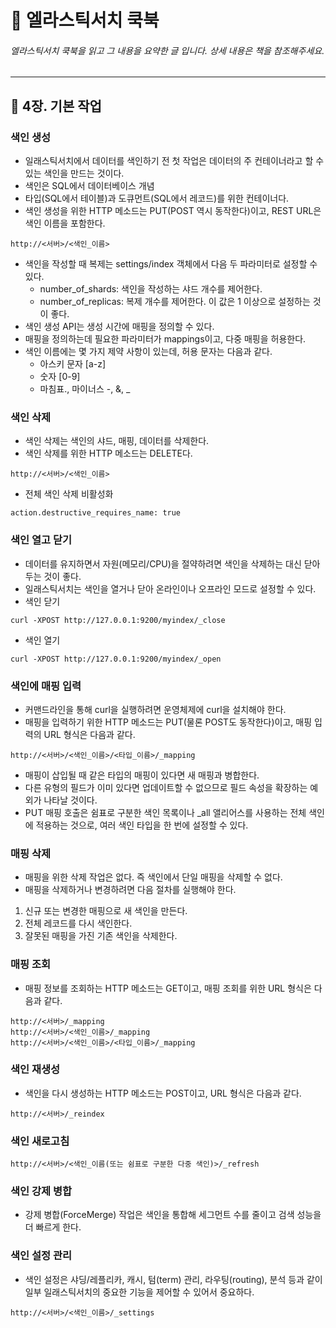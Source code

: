 # :book: 엘라스틱서치 쿡북

###### 엘라스틱서치 쿡북을 읽고 그 내용을 요약한 글 입니다. 상세 내용은 책을 참조해주세요.

---------------------------------------------------------------------------

## :pushpin: 4장. 기본 작업

### 색인 생성

- 일래스틱서치에서 데이터를 색인하기 전 첫 작업은 데이터의 주 컨테이너라고 할 수 있는 색인을 만드는 것이다.
- 색인은 SQL에서 데이터베이스 개념
- 타입(SQL에서 테이블)과 도큐먼트(SQL에서 레코드)를 위한 컨테이너다.
- 색인 생성을 위한 HTTP 메소드는 PUT(POST 역시 동작한다)이고, REST URL은 색인 이름을 포함한다.

````
http://<서버>/<색인_이름>
````

- 색인을 작성할 때 복제는 settings/index 객체에서 다음 두 파라미터로 설정할 수 있다.
    - number_of_shards: 색인을 작성하는 샤드 개수를 제어한다.
    - number_of_replicas: 복제 개수를 제어한다. 이 값은 1 이상으로 설정하는 것이 좋다.
- 색인 생성 API는 생성 시간에 매핑을 정의할 수 있다.
- 매핑을 정의하는데 필요한 파라미터가 mappings이고, 다중 매핑을 허용한다.
- 색인 이름에는 몇 가지 제약 사항이 있는데, 허용 문자는 다음과 같다.
    - 아스키 문자 [a-z]
    - 숫자 [0-9]
    - 마침표., 마이너스 -, &, _


### 색인 삭제

- 색인 삭제는 색인의 샤드, 매핑, 데이터를 삭제한다.
- 색인 삭제를 위한 HTTP 메소드는 DELETE다.
````
http://<서버>/<색인_이름>
````

- 전체 색인 삭제 비활성화
````
action.destructive_requires_name: true
````


### 색인 열고 닫기
- 데이터를 유지하면서 자원(메모리/CPU)을 절약하려면 색인을 삭제하는 대신 닫아두는 것이 좋다.
- 일래스틱서치는 색인을 열거나 닫아 온라인이나 오프라인 모드로 설정할 수 있다.
- 색인 닫기 
````
curl -XPOST http://127.0.0.1:9200/myindex/_close
````
- 색인 열기
````
curl -XPOST http://127.0.0.1:9200/myindex/_open
````

### 색인에 매핑 입력

- 커맨드라인을 통해 curl을 실행하려면 운영체제에 curl을 설치해야 한다.
- 매핑을 입력하기 위한 HTTP 메소드는 PUT(물론 POST도 동작한다)이고, 매핑 입력의 URL 형식은 다음과 같다.
````
http://<서버>/<색인_이름>/<타입_이름>/_mapping
````
- 매핑이 삽입될 때 같은 타입의 매핑이 있다면 새 매핑과 병합한다.
- 다른 유형의 필드가 이미 있다면 업데이트할 수 없으므로 필드 속성을 확장하는 예외가 나타날 것이다.
- PUT 매핑 호출은 쉼표로 구분한 색인 목록이나 _all 앨리어스를 사용하는 전체 색인에 적용하는 것으로, 여러 색인 타입을 한 번에 설정할 수 있다.


### 매핑 삭제
- 매핑을 위한 삭제 작업은 없다. 즉 색인에서 단일 매핑을 삭제할 수 없다.
- 매핑을 삭제하거나 변경하려면 다음 절차를 실행해야 한다.

1. 신규 또는 변경한 매핑으로 새 색인을 만든다.
2. 전체 레코드를 다시 색인한다.
3. 잘못된 매핑을 가진 기존 색인을 삭제한다.


### 매핑 조회
- 매핑 정보를 조회하는 HTTP 메소드는 GET이고, 매핑 조회를 위한 URL 형식은 다음과 같다.
````
http://<서버>/_mapping
http://<서버>/<색인_이름>/_mapping
http://<서버>/<색인_이름>/<타입_이름>/_mapping
````

### 색인 재생성
- 색인을 다시 생성하는 HTTP 메소드는 POST이고, URL 형식은 다음과 같다.
````
http://<서버>/_reindex
````

### 색인 새로고침
````
http://<서버>/<색인_이름(또는 쉼표로 구분한 다중 색인)>/_refresh
````


### 색인 강제 병합
- 강제 병합(ForceMerge) 작업은 색인을 통합해 세그먼트 수를 줄이고 검색 성능을 더 빠르게 한다.


### 색인 설정 관리
- 색인 설정은 샤딩/레플리카, 캐시, 텀(term) 관리, 라우팅(routing), 분석 등과 같이 일부 일래스틱서치의 중요한 기능을 제어할 수 있어서 중요하다.
````
http://<서버>/<색인_이름>/_settings
````